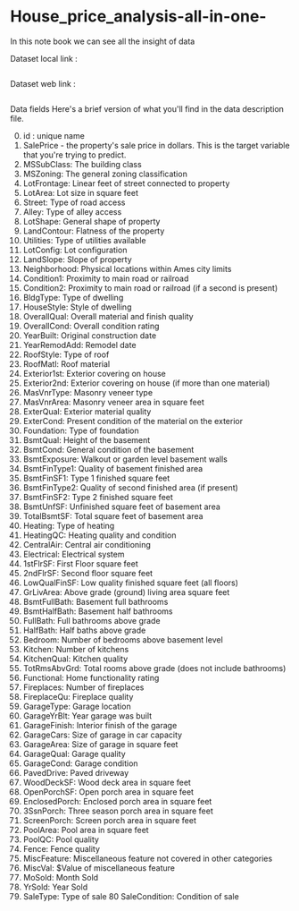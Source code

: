 # House_price_analysis-all-in-one-
In this note book we  can see all the insight of data 

Dataset local link : 
```D:\Data Science\Visualization Project\House_price_analysis-all-in-one-\dataset
```
Dataset web link :
```https://www.kaggle.com/competitions/house-prices-advanced-regression-techniques/data?select=train.csv
```


Data fields
Here's a brief version of what you'll find in the data description file.

0. id : unique name
1. SalePrice - the property's sale price in dollars. This is the target variable that you're trying to predict.
2. MSSubClass: The building class
3. MSZoning: The general zoning classification
4. LotFrontage: Linear feet of street connected to property
5. LotArea: Lot size in square feet
6. Street: Type of road access
7. Alley: Type of alley access
8. LotShape: General shape of property
9. LandContour: Flatness of the property
10. Utilities: Type of utilities available
11. LotConfig: Lot configuration
12. LandSlope: Slope of property
13. Neighborhood: Physical locations within Ames city limits
14. Condition1: Proximity to main road or railroad
15. Condition2: Proximity to main road or railroad (if a second is present)
16. BldgType: Type of dwelling
17. HouseStyle: Style of dwelling
18. OverallQual: Overall material and finish quality
19. OverallCond: Overall condition rating
20. YearBuilt: Original construction date
21. YearRemodAdd: Remodel date
22. RoofStyle: Type of roof
23. RoofMatl: Roof material
24. Exterior1st: Exterior covering on house
25. Exterior2nd: Exterior covering on house (if more than one material)
26. MasVnrType: Masonry veneer type
27. MasVnrArea: Masonry veneer area in square feet
28. ExterQual: Exterior material quality
29. ExterCond: Present condition of the material on the exterior
30. Foundation: Type of foundation
31. BsmtQual: Height of the basement
32. BsmtCond: General condition of the basement
33. BsmtExposure: Walkout or garden level basement walls
34. BsmtFinType1: Quality of basement finished area
35. BsmtFinSF1: Type 1 finished square feet
36. BsmtFinType2: Quality of second finished area (if present)
37. BsmtFinSF2: Type 2 finished square feet
38. BsmtUnfSF: Unfinished square feet of basement area
39. TotalBsmtSF: Total square feet of basement area
40. Heating: Type of heating
41. HeatingQC: Heating quality and condition
42. CentralAir: Central air conditioning
43. Electrical: Electrical system
44. 1stFlrSF: First Floor square feet
45. 2ndFlrSF: Second floor square feet
46. LowQualFinSF: Low quality finished square feet (all floors)
47. GrLivArea: Above grade (ground) living area square feet
48. BsmtFullBath: Basement full bathrooms
49. BsmtHalfBath: Basement half bathrooms
50. FullBath: Full bathrooms above grade
51. HalfBath: Half baths above grade
52. Bedroom: Number of bedrooms above basement level
53. Kitchen: Number of kitchens
54. KitchenQual: Kitchen quality
55. TotRmsAbvGrd: Total rooms above grade (does not include bathrooms)
56. Functional: Home functionality rating
57. Fireplaces: Number of fireplaces
58. FireplaceQu: Fireplace quality
59. GarageType: Garage location
60. GarageYrBlt: Year garage was built
61. GarageFinish: Interior finish of the garage
62. GarageCars: Size of garage in car capacity
63. GarageArea: Size of garage in square feet
64. GarageQual: Garage quality
65. GarageCond: Garage condition
66. PavedDrive: Paved driveway
67. WoodDeckSF: Wood deck area in square feet
68. OpenPorchSF: Open porch area in square feet
69. EnclosedPorch: Enclosed porch area in square feet
70. 3SsnPorch: Three season porch area in square feet
71. ScreenPorch: Screen porch area in square feet
72. PoolArea: Pool area in square feet
73. PoolQC: Pool quality
74. Fence: Fence quality
75. MiscFeature: Miscellaneous feature not covered in other categories
76. MiscVal: $Value of miscellaneous feature
77. MoSold: Month Sold
78. YrSold: Year Sold
79. SaleType: Type of sale
80 SaleCondition: Condition of sale

